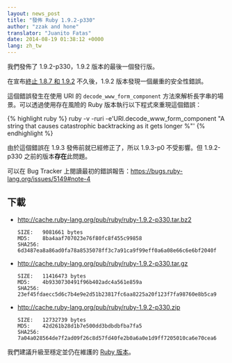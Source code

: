 ```yaml
---
layout: news_post
title: "發佈 Ruby 1.9.2-p330"
author: "zzak and hone"
translator: "Juanito Fatas"
date: 2014-08-19 01:38:12 +0000
lang: zh_tw
---
```


我們發佈了 1.9.2-p330，1.9.2 版本的最後一個發行版。

在宣布[終止 1.8.7 和 1.9.2](https://www.ruby-lang.org/zh_tw/news/2014/07/01/eol-for-1-8-7-and-1-9-2/) 不久後，1.9.2 版本發現一個嚴重的安全性錯誤。

這個錯誤發生在使用 URI 的 `decode_www_form_component` 方法來解析長字串的場景。可以透過使用存在風險的 Ruby 版本執行以下程式來重現這個錯誤：

{% highlight ruby %}
ruby -v -ruri -e'URI.decode_www_form_component "A string that causes catastrophic backtracking as it gets longer %"'
{% endhighlight %}

由於這個錯誤在 1.9.3 發佈前就已經修正了，所以 1.9.3-p0 不受影響。但 1.9.2-p330 之前的版本**存在**此問題。

可以在 Bug Tracker 上閱讀最初的錯誤報告：<https://bugs.ruby-lang.org/issues/5149#note-4>

## 下載

* <http://cache.ruby-lang.org/pub/ruby/ruby-1.9.2-p330.tar.bz2>

      SIZE:   9081661 bytes
      MD5:    8ba4aaf707023e76f80fc8f455c99858
      SHA256: 6d3487ea8a86ad0fa78a8535078ff3c7a91ca9f99eff0a6a08e66c6e6bf2040f

* <http://cache.ruby-lang.org/pub/ruby/ruby-1.9.2-p330.tar.gz>

      SIZE:   11416473 bytes
      MD5:    4b9330730491f96b402adc4a561e859a
      SHA256: 23ef45fdaecc5d6c7b4e9e2d51b23817fc6aa8225a20f123f7fa98760e8b5ca9

* <http://cache.ruby-lang.org/pub/ruby/ruby-1.9.2-p330.zip>

      SIZE:   12732739 bytes
      MD5:    42d261b28d1b7e500dd3bdbdbfba7fa5
      SHA256: 7a04a028564de7f2ad09f26c8d57fd40fe2b0a6a0e1d9ff7205010ca6e70cea6

我們建議升級至穩定並仍在維護的
[Ruby 版本](https://www.ruby-lang.org/zh_tw/downloads/)。
